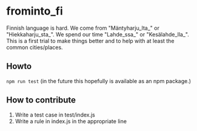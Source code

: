 # frominto_fi

Finnish language is hard. We come from "Mäntyharju_lta_" or "Hiekkaharju_sta_". 
We spend our time "Lahde_ssa_" or "Kesälahde_lla_". This is a first trial to make things better and to help with at least the common cities/places.

## Howto
`npm run test`
 (in the future this hopefully is available as an npm package.)

## How to contribute
1. Write a test case in test/index.js
2. Write a rule in index.js in the appropriate line
